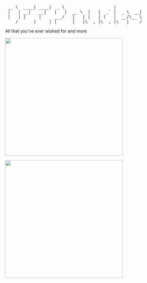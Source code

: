 

<pre>
 __ \  ____| ____|  _ \                   |           
 |   | __|   __|   |   |  __ \  |   |  _` |  _ \  __| 
 |   | |     |     ___/   |   | |   | (   |  __/\__ \ 
____/ _____|_____|_|     _|  _|\__,_|\__,_|\___|____/ 
</pre>


All that you've ever wished for and more

<pre>
 <img src='https://github.com/junyanz/pytorch-CycleGAN-and-pix2pix/blob/master/imgs/edges2cats.jpg' align="left" width=384>
</pre>

<pre>
 <img src='https://github.com/mechanicalAI/pytorch-CycleGAN-and-pix2pix/raw/master/imgs/horse2zebra.gif' align="left" width=384>
</pre>

